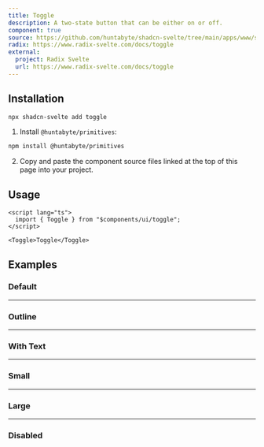 ```yaml
---
title: Toggle
description: A two-state button that can be either on or off.
component: true
source: https://github.com/huntabyte/shadcn-svelte/tree/main/apps/www/src/lib/components/ui/toggle
radix: https://www.radix-svelte.com/docs/toggle
external:
  project: Radix Svelte
  url: https://www.radix-svelte.com/docs/toggle
---
```


<script>
  import { ComponentExample, ManualInstall } from '$lib/components/docs';
  import { ToggleDemo, ToggleDisabled, ToggleLg, ToggleSm, ToggleWithText, ToggleOutline } from '@/registry/default/example'
</script>

<ComponentExample src="src/lib/registry/default/example/toggle/toggle-demo.svelte">

<div slot="example">
<ToggleDemo />
</div>

</ComponentExample>

## Installation

```bash
npx shadcn-svelte add toggle
```

<ManualInstall>

1. Install `@huntabyte/primitives`:

```bash
npm install @huntabyte/primitives
```

2. Copy and paste the component source files linked at the top of this page into your project.

</ManualInstall>

## Usage

```svelte
<script lang="ts">
  import { Toggle } from "$components/ui/toggle";
</script>

<Toggle>Toggle</Toggle>
```

## Examples

### Default

<ComponentExample src="src/lib/registry/default/example/toggle/toggle-demo.svelte">

<div slot="example">
<ToggleDemo />
</div>

</ComponentExample>

---

### Outline

<ComponentExample src="src/lib/registry/default/example/toggle/toggle-outline.svelte">

<div slot="example">
<ToggleOutline />
</div>

</ComponentExample>

---

### With Text

<ComponentExample src="src/lib/registry/default/example/toggle/toggle-with-text.svelte">

<div slot="example">
<ToggleWithText />
</div>

</ComponentExample>

---

### Small

<ComponentExample src="src/lib/registry/default/example/toggle/toggle-sm.svelte">

<div slot="example">
<ToggleSm />
</div>

</ComponentExample>

---

### Large

<ComponentExample src="src/lib/registry/default/example/toggle/toggle-lg.svelte">

<div slot="example">
<ToggleLg />
</div>

</ComponentExample>

---

### Disabled

<ComponentExample src="src/lib/registry/default/example/toggle/toggle-disabled.svelte">

<div slot="example">
<ToggleDisabled />
</div>

</ComponentExample>
